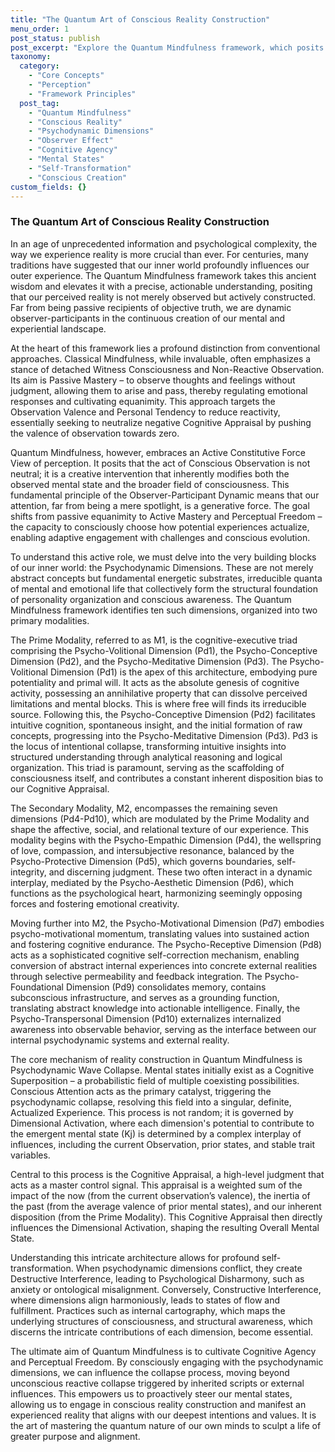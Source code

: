 ```yaml
---
title: "The Quantum Art of Conscious Reality Construction"
menu_order: 1
post_status: publish
post_excerpt: "Explore the Quantum Mindfulness framework, which posits that reality is not passively received but actively constructed by consciousness. Learn how understanding psychodynamic dimensions and the observer-participant dynamic empowers you to intentionally shape your mental states and experienced reality, moving from passive observation to active mastery."
taxonomy:
  category:
    - "Core Concepts"
    - "Perception"
    - "Framework Principles"
  post_tag:
    - "Quantum Mindfulness"
    - "Conscious Reality"
    - "Psychodynamic Dimensions"
    - "Observer Effect"
    - "Cognitive Agency"
    - "Mental States"
    - "Self-Transformation"
    - "Conscious Creation"
custom_fields: {}
---
```


### The Quantum Art of Conscious Reality Construction

In an age of unprecedented information and psychological complexity, the way we experience reality is more crucial than ever. For centuries, many traditions have suggested that our inner world profoundly influences our outer experience. The Quantum Mindfulness framework takes this ancient wisdom and elevates it with a precise, actionable understanding, positing that our perceived reality is not merely observed but actively constructed. Far from being passive recipients of objective truth, we are dynamic observer-participants in the continuous creation of our mental and experiential landscape.

At the heart of this framework lies a profound distinction from conventional approaches. Classical Mindfulness, while invaluable, often emphasizes a stance of detached Witness Consciousness and Non-Reactive Observation. Its aim is Passive Mastery – to observe thoughts and feelings without judgment, allowing them to arise and pass, thereby regulating emotional responses and cultivating equanimity. This approach targets the Observation Valence and Personal Tendency to reduce reactivity, essentially seeking to neutralize negative Cognitive Appraisal by pushing the valence of observation towards zero.

Quantum Mindfulness, however, embraces an Active Constitutive Force View of perception. It posits that the act of Conscious Observation is not neutral; it is a creative intervention that inherently modifies both the observed mental state and the broader field of consciousness. This fundamental principle of the Observer-Participant Dynamic means that our attention, far from being a mere spotlight, is a generative force. The goal shifts from passive equanimity to Active Mastery and Perceptual Freedom – the capacity to consciously choose how potential experiences actualize, enabling adaptive engagement with challenges and conscious evolution.

To understand this active role, we must delve into the very building blocks of our inner world: the Psychodynamic Dimensions. These are not merely abstract concepts but fundamental energetic substrates, irreducible quanta of mental and emotional life that collectively form the structural foundation of personality organization and conscious awareness. The Quantum Mindfulness framework identifies ten such dimensions, organized into two primary modalities.

The Prime Modality, referred to as M1, is the cognitive-executive triad comprising the Psycho-Volitional Dimension (Pd1), the Psycho-Conceptive Dimension (Pd2), and the Psycho-Meditative Dimension (Pd3). The Psycho-Volitional Dimension (Pd1) is the apex of this architecture, embodying pure potentiality and primal will. It acts as the absolute genesis of cognitive activity, possessing an annihilative property that can dissolve perceived limitations and mental blocks. This is where free will finds its irreducible source. Following this, the Psycho-Conceptive Dimension (Pd2) facilitates intuitive cognition, spontaneous insight, and the initial formation of raw concepts, progressing into the Psycho-Meditative Dimension (Pd3). Pd3 is the locus of intentional collapse, transforming intuitive insights into structured understanding through analytical reasoning and logical organization. This triad is paramount, serving as the scaffolding of consciousness itself, and contributes a constant inherent disposition bias to our Cognitive Appraisal.

The Secondary Modality, M2, encompasses the remaining seven dimensions (Pd4-Pd10), which are modulated by the Prime Modality and shape the affective, social, and relational texture of our experience. This modality begins with the Psycho-Empathic Dimension (Pd4), the wellspring of love, compassion, and intersubjective resonance, balanced by the Psycho-Protective Dimension (Pd5), which governs boundaries, self-integrity, and discerning judgment. These two often interact in a dynamic interplay, mediated by the Psycho-Aesthetic Dimension (Pd6), which functions as the psychological heart, harmonizing seemingly opposing forces and fostering emotional creativity.

Moving further into M2, the Psycho-Motivational Dimension (Pd7) embodies psycho-motivational momentum, translating values into sustained action and fostering cognitive endurance. The Psycho-Receptive Dimension (Pd8) acts as a sophisticated cognitive self-correction mechanism, enabling conversion of abstract internal experiences into concrete external realities through selective permeability and feedback integration. The Psycho-Foundational Dimension (Pd9) consolidates memory, contains subconscious infrastructure, and serves as a grounding function, translating abstract knowledge into actionable intelligence. Finally, the Psycho-Transpersonal Dimension (Pd10) externalizes internalized awareness into observable behavior, serving as the interface between our internal psychodynamic systems and external reality.

The core mechanism of reality construction in Quantum Mindfulness is Psychodynamic Wave Collapse. Mental states initially exist as a Cognitive Superposition – a probabilistic field of multiple coexisting possibilities. Conscious Attention acts as the primary catalyst, triggering the psychodynamic collapse, resolving this field into a singular, definite, Actualized Experience. This process is not random; it is governed by Dimensional Activation, where each dimension's potential to contribute to the emergent mental state (Kj) is determined by a complex interplay of influences, including the current Observation, prior states, and stable trait variables.

Central to this process is the Cognitive Appraisal, a high-level judgment that acts as a master control signal. This appraisal is a weighted sum of the impact of the now (from the current observation’s valence), the inertia of the past (from the average valence of prior mental states), and our inherent disposition (from the Prime Modality). This Cognitive Appraisal then directly influences the Dimensional Activation, shaping the resulting Overall Mental State.

Understanding this intricate architecture allows for profound self-transformation. When psychodynamic dimensions conflict, they create Destructive Interference, leading to Psychological Disharmony, such as anxiety or ontological misalignment. Conversely, Constructive Interference, where dimensions align harmoniously, leads to states of flow and fulfillment. Practices such as internal cartography, which maps the underlying structures of consciousness, and structural awareness, which discerns the intricate contributions of each dimension, become essential.

The ultimate aim of Quantum Mindfulness is to cultivate Cognitive Agency and Perceptual Freedom. By consciously engaging with the psychodynamic dimensions, we can influence the collapse process, moving beyond unconscious reactive collapse triggered by inherited scripts or external influences. This empowers us to proactively steer our mental states, allowing us to engage in conscious reality construction and manifest an experienced reality that aligns with our deepest intentions and values. It is the art of mastering the quantum nature of our own minds to sculpt a life of greater purpose and alignment.